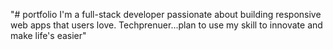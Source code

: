 "# portfolio  I'm a full-stack developer passionate about building responsive web apps that users love. Techprenuer...plan to use my skill to innovate and make life's easier" 

